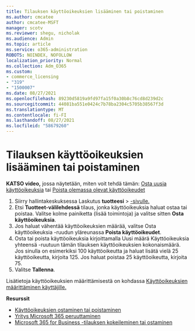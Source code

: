```yaml
---
title: Tilauksen käyttöoikeuksien lisääminen tai poistaminen
ms.author: cmcatee
author: cmcatee-MSFT
manager: scotv
ms.reviewer: shegu, nicholak
ms.audience: Admin
ms.topic: article
ms.service: o365-administration
ROBOTS: NOINDEX, NOFOLLOW
localization_priority: Normal
ms.collection: Adm_O365
ms.custom:
- commerce_licensing
- "319"
- "1500007"
ms.date: 08/27/2021
ms.openlocfilehash: 89230d5819a9fd97fa15f0a30b8c76cd8d239d2c
ms.sourcegitcommit: 44081ba551e0424c7b78ba2304c5705b38567f3d
ms.translationtype: MT
ms.contentlocale: fi-FI
ms.lasthandoff: 08/27/2021
ms.locfileid: "58679260"
---
```

# <a name="add-or-remove-licenses-for-your-subscription"></a>Tilauksen käyttöoikeuksien lisääminen tai poistaminen

**KATSO video,** jossa näytetään, miten voit tehdä tämän: [Osta uusia käyttöoikeuksia](https://go.microsoft.com/fwlink/p/?linkid=2154857) tai [Poista olemassa olevat käyttöoikeudet](https://go.microsoft.com/fwlink/p/?linkid=2154938)

1. Siirry hallintakeskuksessa Laskutus **tuotteesi**  >  [-sivulle.](https://go.microsoft.com/fwlink/p/?linkid=842054)
2. Etsi **Tuotteet-välilehdessä** tilaus, jonka käyttöoikeuksia haluat ostaa tai poistaa. Valitse kolme painiketta (lisää toimintoja) ja valitse sitten **Osta käyttöoikeuksia**.
3. Jos haluat vähentää käyttöoikeuksien määrää, valitse Osta  käyttöoikeuksia -ruudun yläreunassa **Poista käyttöoikeudet**.
4. Osta tai poista käyttöoikeuksia  kirjoittamalla  Uusi määrä Käyttöoikeuksia yhteensä -ruutuun tämän tilauksen käyttöoikeuksien kokonaismäärä. Jos sinulla on esimerkiksi 100 käyttöoikeutta ja haluat lisätä vielä 25 käyttöoikeutta, kirjoita 125. Jos haluat poistaa 25 käyttöoikeutta, kirjoita 75.
5. Valitse **Tallenna**.

Lisätietoja käyttöoikeuksien määrittämisestä on kohdassa [Käyttöoikeuksien määrittäminen käyttäjille.](https://docs.microsoft.com/microsoft-365/admin/manage/assign-licenses-to-users)

**Resurssit**
  
- [Käyttöoikeuksien ostaminen tai poistaminen](https://docs.microsoft.com/microsoft-365/commerce/licenses/buy-licenses)
- [Yritys Microsoft 365 peruuttaminen](https://docs.microsoft.com/microsoft-365/commerce/subscriptions/cancel-your-subscription)
- [Microsoft 365 for Business -tilauksen kokeileminen tai ostaminen](https://docs.microsoft.com/microsoft-365/commerce/try-or-buy-microsoft-365)